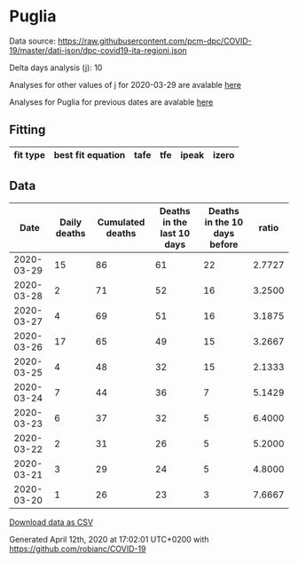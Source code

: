 # Puglia

Data source: https://raw.githubusercontent.com/pcm-dpc/COVID-19/master/dati-json/dpc-covid19-ita-regioni.json

Delta days analysis (j): 10

Analyses for other values of j for 2020-03-29 are avalable [here](../2020-03-29/README.md)

Analyses for Puglia for previous dates are avalable [here](../README.md)

## Fitting 
|fit type|best fit equation|tafe|tfe|ipeak|izero|
|-------|-----|--------|------|---|---|

## Data
|Date|Daily deaths|Cumulated deaths|Deaths in the last 10 days|Deaths in the 10 days before|ratio|
|----|----------|-----------|-------|--------------------|-----|
|2020-03-29|15|86|61|22|2.7727|
|2020-03-28|2|71|52|16|3.2500|
|2020-03-27|4|69|51|16|3.1875|
|2020-03-26|17|65|49|15|3.2667|
|2020-03-25|4|48|32|15|2.1333|
|2020-03-24|7|44|36|7|5.1429|
|2020-03-23|6|37|32|5|6.4000|
|2020-03-22|2|31|26|5|5.2000|
|2020-03-21|3|29|24|5|4.8000|
|2020-03-20|1|26|23|3|7.6667|

[Download data as CSV](COVID-19_puglia_j10_2020-03-29.csv)

Generated April 12th, 2020 at 17:02:01 UTC+0200 with https://github.com/robianc/COVID-19

